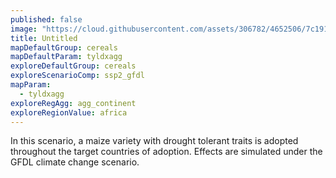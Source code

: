 ```yaml
---
published: false
image: "https://cloud.githubusercontent.com/assets/306782/4652506/7c191516-54a5-11e4-8b51-5e9a8c363c4b.png"
title: Untitled
mapDefaultGroup: cereals
mapDefaultParam: tyldxagg
exploreDefaultGroup: cereals
exploreScenarioComp: ssp2_gfdl
mapParam: 
  - tyldxagg
exploreRegAgg: agg_continent
exploreRegionValue: africa
---
```


In this scenario, a maize variety with drought tolerant traits is adopted throughout the target countries of adoption. Effects are simulated under the GFDL climate change scenario.